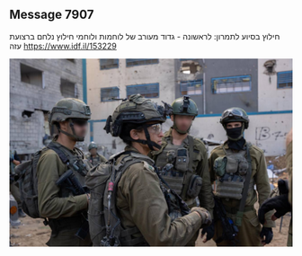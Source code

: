 ## Message 7907

חילוץ בסיוע לתמרון:
לראשונה - גדוד מעורב של לוחמות ולוחמי חילוץ נלחם ברצועת עזה
https://www.idf.il/153229

![Photo](7907/7907_photo.jpg)
